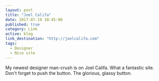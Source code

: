 ```yaml
---
layout: post
title: "Joel Califa"
date: 2017-07-19 10:45:00
published: true
category: Link
active: blog
link_destination: "http://joelcalifa.com"
tags:
  - Designer
  - Nice site
---
```


My newest designer man-crush is on Joel Califa. What a fantastic site. Don't forget to push the button. The glorious, glassy button.
